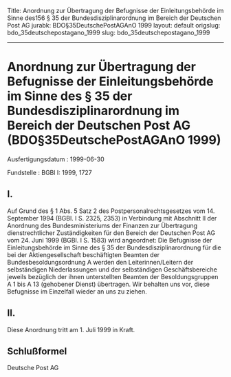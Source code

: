 Title: Anordnung zur Übertragung der Befugnisse der Einleitungsbehörde im Sinne des156
  § 35 der Bundesdisziplinarordnung im Bereich der Deutschen Post AG
jurabk: BDO§35DeutschePostAGAnO 1999
layout: default
origslug: bdo_35deutschepostagano_1999
slug: bdo_35deutschepostagano_1999

---

# Anordnung zur Übertragung der Befugnisse der Einleitungsbehörde im Sinne des § 35 der Bundesdisziplinarordnung im Bereich der Deutschen Post AG (BDO§35DeutschePostAGAnO 1999)

Ausfertigungsdatum
:   1999-06-30

Fundstelle
:   BGBl I: 1999, 1727



## I.

Auf Grund des § 1 Abs. 5 Satz 2 des Postpersonalrechtsgesetzes vom 14.
September 1994 (BGBl. I S. 2325, 2353) in Verbindung mit Abschnitt II
der Anordnung des Bundesministeriums der Finanzen zur Übertragung
dienstrechtlicher Zuständigkeiten für den Bereich der Deutschen Post
AG vom 24. Juni 1999 (BGBl. I S. 1583) wird angeordnet:
Die Befugnisse der Einleitungsbehörde im Sinne des § 35 der
Bundesdisziplinarordnung für die bei der Aktiengesellschaft
beschäftigten Beamten der Bundesbesoldungsordnung A werden den
Leiterinnen/Leitern der selbständigen Niederlassungen und der
selbständigen Geschäftsbereiche jeweils bezüglich der ihnen
unterstellten Beamten der Besoldungsgruppen A 1 bis A 13 (gehobener
Dienst) übertragen. Wir behalten uns vor, diese Befugnisse im
Einzelfall wieder an uns zu ziehen.


## II.

Diese Anordnung tritt am 1. Juli 1999 in Kraft.


## Schlußformel

Deutsche Post AG

